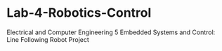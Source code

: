 # Lab-4-Robotics-Control
Electrical and Computer Engineering 5 Embedded Systems and Control: Line Following Robot Project
